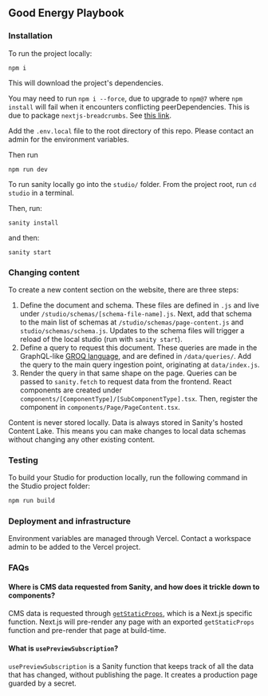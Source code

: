 ## Good Energy Playbook

### Installation

To run the project locally:

```
npm i
```

This will download the project's dependencies.

You may need to run `npm i --force`, due to upgrade to `npm@7` where `npm install` will fail when it encounters conflicting peerDependencies. This is due to package `nextjs-breadcrumbs`. See [this link](https://stackoverflow.com/a/74418970).

Add the `.env.local` file to the root directory of this repo. Please contact an admin for the environment variables.

Then run

```
npm run dev
```

To run sanity locally go into the `studio/` folder. From the project root, run `cd studio` in a terminal.

Then, run:

```
sanity install
```

and then:

```
sanity start
```

### Changing content

To create a new content section on the website, there are three steps:

1. Define the document and schema. These files are defined in `.js` and live under `/studio/schemas/[schema-file-name].js`. Next, add that schema to the main list of schemas at `/studio/schemas/page-content.js` and `studio/schemas/schema.js`. Updates to the schema files will trigger a reload of the local studio (run with `sanity start`).
1. Define a query to request this document. These queries are made in the GraphQL-like [GROQ language](https://www.sanity.io/docs/how-queries-work), and are defined in `/data/queries/`. Add the query to the main query ingestion point, originating at `data/index.js`.
1. Render the query in that same shape on the page. Queries can be passed to `sanity.fetch` to request data from the frontend. React components are created under `components/[ComponentType]/[SubComponentType].tsx`. Then, register the component in `components/Page/PageContent.tsx`.

Content is never stored locally. Data is always stored in Sanity's hosted Content Lake. This means you can make changes to local data schemas without changing any other existing content.

### Testing

To build your Studio for production locally, run the following command in the Studio project folder:

```sh
npm run build
```

### Deployment and infrastructure

Environment variables are managed through Vercel. Contact a workspace admin to be added to the Vercel project.

### FAQs

#### Where is CMS data requested from Sanity, and how does it trickle down to components?

CMS data is requested through [`getStaticProps`](https://nextjs.org/docs/pages/building-your-application/data-fetching/get-static-props), which is a Next.js specific function. Next.js will pre-render any page with an exported `getStaticProps` function and pre-render that page at build-time.

#### What is `usePreviewSubscription`?

`usePreviewSubscription` is a Sanity function that keeps track of all the data that has changed, without publishing the page. It creates a production page guarded by a secret.
